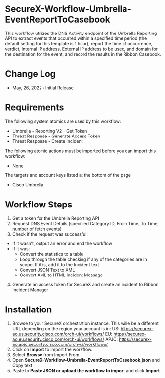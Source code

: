 # SecureX-Workflow-Umbrella-EventReportToCasebook
This workflow utilizes the DNS Activity endpoint of the Umbrella Reporting API to extract events that occurred within a specified time period (the default setting for this template is 1 hour), report the time of occurrence, verdict, Internal IP address, External IP address to be used, and domain for the destination for the event, and record the results in the Ribbon Casebook.

# Change Log
- May, 26, 2022 : Initial Release

# Requirements
The following system atomics are used by this workflow:
- Umbrella - Reporting V2 - Get Token
- Threat Response - Generate Access Token
- Threat Response - Create Incident

The following atomic actions must be imported before you can import this workflow:
- None

The targets and account keys listed at the bottom of the page
- Cisco Umbrella

# Workflow Steps
1. Get a token for the Umbrella Reporting API
2. Request DNS Event Details (specified Category ID, From Time, To Time, number of fetch events)
3. Check if the request was successful:
 - If it wasn’t, output an error and end the workflow
 - If it was:
   - Convert the statistics to a table
   - Loop through the table checking if any of the categories are in scope. If it is, add it to the Incident text
   - Convert JSON Text to XML
   - Convert XML to HTML Incident Message
4. Generate an access token for SecureX and create an incident to Ribbon Incident Manager

# Installation
1. Browse to your SecureX orchestration instance. This wille be a different URL depending on the region your account is in:
  US: https://securex-ao.us.security.cisco.com/orch-ui/workflows/
  EU: https://securex-ao.eu.security.cisco.com/orch-ui/workflows/
  APJC: https://securex-ao.apjc.security.cisco.com/orch-ui/workflows/
2. Click on **Import** to import the workflow.
3. Select **Browse** from Import From
4. Open **SecureX-Workflow-Umbrella-EventReportToCasebook.json** and Copy text
5. Paste to **Paste JSON or upload the workflow to import** and click **Import**

